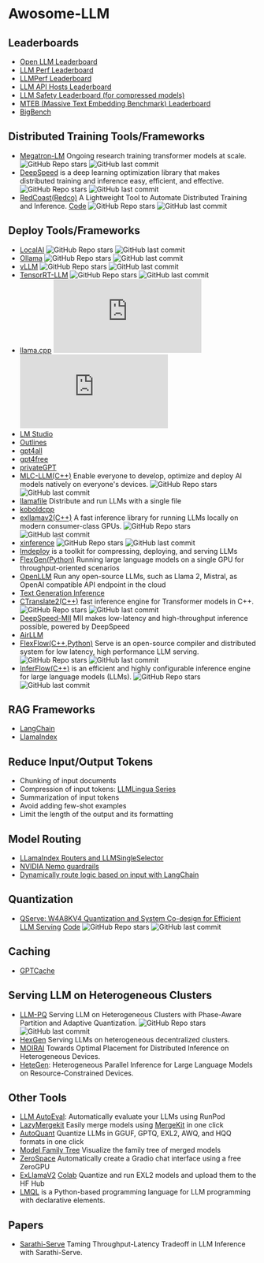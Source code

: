 # Awosome-LLM
## Leaderboards
- [Open LLM Leaderboard](https://huggingface.co/spaces/HuggingFaceH4/open_llm_leaderboard)
- [LLM Perf Leaderboard](https://huggingface.co/spaces/optimum/llm-perf-leaderboard)
- [LLMPerf Leaderboard](https://github.com/ray-project/llmperf-leaderboard)
- [LLM API Hosts Leaderboard](https://artificialanalysis.ai/leaderboards/hosts)
- [LLM Safety Leaderboard (for compressed models)](https://huggingface.co/spaces/AI-Secure/llm-trustworthy-leaderboard)
- [MTEB (Massive Text Embedding Benchmark) Leaderboard](https://huggingface.co/spaces/mteb/leaderboard)
- [BigBench](https://github.com/google/BIG-bench)

## Distributed Training Tools/Frameworks
- [Megatron-LM](https://github.com/NVIDIA/Megatron-LM) Ongoing research training transformer models at scale.  ![GitHub Repo stars](https://img.shields.io/github/stars/NVIDIA/Megatron-LM) ![GitHub last commit](https://img.shields.io/github/last-commit/NVIDIA/Megatron-LM)
- [DeepSpeed](https://github.com/microsoft/DeepSpeed) is a deep learning optimization library that makes distributed training and inference easy, efficient, and effective.  ![GitHub Repo stars](https://img.shields.io/github/stars/microsoft/DeepSpeed) ![GitHub last commit](https://img.shields.io/github/last-commit/microsoft/DeepSpeed)
- [RedCoast(Redco)](https://arxiv.org/pdf/2310.16355) A Lightweight Tool to Automate Distributed Training and Inference. [Code](https://github.com/tanyuqian/redco)  ![GitHub Repo stars](https://img.shields.io/github/stars/tanyuqian/redco) ![GitHub last commit](https://img.shields.io/github/last-commit/tanyuqian/redco)

## Deploy Tools/Frameworks
- [LocalAI](https://github.com/mudler/LocalAI) ![GitHub Repo stars](https://img.shields.io/github/stars/mudler/LocalAI) ![GitHub last commit](https://img.shields.io/github/last-commit/mudler/LocalAI)
- [Ollama](https://github.com/ollama/ollama) ![GitHub Repo stars](https://img.shields.io/github/stars/ollama/ollama) ![GitHub last commit](https://img.shields.io/github/last-commit/ollama/ollama)
- [vLLM](https://github.com/vllm-project/vllm) ![GitHub Repo stars](https://img.shields.io/github/stars/vllm-project/vllm) ![GitHub last commit](https://img.shields.io/github/last-commit/vllm-project/vllm)
- [TensorRT-LLM](https://github.com/NVIDIA/TensorRT-LLM) ![GitHub Repo stars](https://img.shields.io/github/stars/NVIDIA/TensorRT-LLM) ![GitHub last commit](https://img.shields.io/github/last-commit/NVIDIA/TensorRT-LLM)
- [llama.cpp](https://github.com/ggerganov/llama.cpp) ![GitHub Repo stars](https://img.shields.io/github/stars/ggerganov/llama.cpp) ![GitHub last commit](https://img.shields.io/github/last-commit/ggerganov/llama.cpp)
- [LM Studio](https://github.com/lmstudio-ai) 
- [Outlines](https://github.com/outlines-dev/outlines)
- [gpt4all](https://github.com/nomic-ai/gpt4all)
- [gpt4free](https://github.com/xtekky/gpt4free)
- [privateGPT](https://github.com/imartinez/privateGPT)
- [MLC-LLM(C++)](https://github.com/mlc-ai/mlc-llm) Enable everyone to develop, optimize and deploy AI models natively on everyone's devices. ![GitHub Repo stars](https://img.shields.io/github/stars/mlc-ai/mlc-llm) ![GitHub last commit](https://img.shields.io/github/last-commit/mlc-ai/mlc-llm)
- [llamafile](https://github.com/Mozilla-Ocho/llamafile) Distribute and run LLMs with a single file
- [koboldcpp](https://github.com/LostRuins/koboldcpp)
- [exllamav2(C++)](https://github.com/turboderp/exllamav2) A fast inference library for running LLMs locally on modern consumer-class GPUs. ![GitHub Repo stars](https://img.shields.io/github/stars/turboderp/exllamav2) ![GitHub last commit](https://img.shields.io/github/last-commit/turboderp/exllamav2)
- [xinference](https://github.com/xorbitsai/inference) ![GitHub Repo stars](https://img.shields.io/github/stars/xorbitsai/inference) ![GitHub last commit](https://img.shields.io/github/last-commit/xorbitsai/inference)
- [lmdeploy](https://github.com/InternLM/lmdeploy) is a toolkit for compressing, deploying, and serving LLMs
- [FlexGen(Python)](https://github.com/FMInference/FlexGen) Running large language models on a single GPU for throughput-oriented scenarios
- [OpenLLM](https://github.com/bentoml/OpenLLM) Run any open-source LLMs, such as Llama 2, Mistral, as OpenAI compatible API endpoint in the cloud
- [Text Generation Inference](https://github.com/huggingface/text-generation-inference)
- [CTranslate2(C++)](https://github.com/OpenNMT/CTranslate2) fast inference engine for Transformer models in C++. ![GitHub Repo stars](https://img.shields.io/github/stars/OpenNMT/CTranslate2) ![GitHub last commit](https://img.shields.io/github/last-commit/OpenNMT/CTranslate2)
- [DeepSpeed-MII](https://github.com/microsoft/DeepSpeed-MII) MII makes low-latency and high-throughput inference possible, powered by DeepSpeed
- [AirLLM](https://github.com/lyogavin/Anima/tree/main/air_llm)
- [FlexFlow(C++,Python)](https://github.com/flexflow/FlexFlow) Serve is an open-source compiler and distributed system for low latency, high performance LLM serving. ![GitHub Repo stars](https://img.shields.io/github/stars/flexflow/FlexFlow) ![GitHub last commit](https://img.shields.io/github/last-commit/flexflow/FlexFlow)
- [InferFlow(C++)](https://github.com/inferflow/inferflow) is an efficient and highly configurable inference engine for large language models (LLMs). ![GitHub Repo stars](https://img.shields.io/github/stars/inferflow/inferflow) ![GitHub last commit](https://img.shields.io/github/last-commit/inferflow/inferflow)


## RAG Frameworks
- [LangChain](https://github.com/langchain-ai/langchain)
- [LlamaIndex](https://github.com/run-llama/llama_index)

## Reduce Input/Output Tokens
- Chunking of input documents
- Compression of input tokens: [LLMLingua Series](https://llmlingua.com/)
- Summarization of input tokens
- Avoid adding few-shot examples
- Limit the length of the output and its formatting

## Model Routing
- [LLamaIndex Routers and LLMSingleSelector](https://docs.llamaindex.ai/en/latest/module_guides/querying/router/#using-selector-as-a-standalone-module)
- [NVIDIA Nemo guardrails](https://github.com/NVIDIA/NeMo-Guardrails)
- [Dynamically route logic based on input with LangChain](https://python.langchain.com/docs/expression_language/how_to/routing)

## Quantization
- [QServe: W4A8KV4 Quantization and System Co-design for Efficient LLM Serving](https://arxiv.org/pdf/2405.04532) [Code](https://github.com/mit-han-lab/qserve) ![GitHub Repo stars](https://img.shields.io/github/stars/mit-han-lab/qserve) ![GitHub last commit](https://img.shields.io/github/last-commit/mit-han-lab/qserve)

## Caching
- [GPTCache](https://github.com/zilliztech/GPTCache)
  
## Serving LLM on Heterogeneous Clusters
- [LLM-PQ](https://github.com/tonyzhao-jt/LLM-PQ) Serving LLM on Heterogeneous Clusters with Phase-Aware Partition and Adaptive Quantization.  ![GitHub Repo stars](https://img.shields.io/github/stars/tonyzhao-jt/LLM-PQ) ![GitHub last commit](https://img.shields.io/github/last-commit/tonyzhao-jt/LLM-PQ)
- [HexGen](https://github.com/zhenyutiancandy/HexGen) Serving LLMs on heterogeneous decentralized clusters.
- [MOIRAI](https://github.com/moirai-placement/moirai) Towards Optimal Placement for Distributed Inference on Heterogeneous Devices.
- [HeteGen](https://arxiv.org/pdf/2403.01164): Heterogeneous Parallel Inference for Large Language Models on Resource-Constrained Devices.

## Other Tools
- [LLM AutoEval](https://github.com/mlabonne/llm-autoeval): Automatically evaluate your LLMs using RunPod
- [LazyMergekit](https://colab.research.google.com/drive/1obulZ1ROXHjYLn6PPZJwRR6GzgQogxxb?usp=sharing) Easily merge models using [MergeKit](https://github.com/arcee-ai/mergekit) in one click
- [AutoQuant](https://colab.research.google.com/drive/1b6nqC7UZVt8bx4MksX7s656GXPM-eWw4?usp=sharing)    Quantize LLMs in GGUF, GPTQ, EXL2, AWQ, and HQQ formats in one click
- [Model Family Tree](https://colab.research.google.com/drive/1s2eQlolcI1VGgDhqWIANfkfKvcKrMyNr?usp=sharing)    Visualize the family tree of merged models
- [ZeroSpace](https://colab.research.google.com/drive/1LcVUW5wsJTO2NGmozjji5CkC--646LgC)    Automatically create a Gradio chat interface using a free ZeroGPU
- [ExLlamaV2](https://github.com/turboderp/exllamav2) [Colab](https://colab.research.google.com/drive/1yrq4XBlxiA0fALtMoT2dwiACVc77PHou?usp=sharing) Quantize and run EXL2 models and upload them to the HF Hub
- [LMQL](https://lmql.ai/docs/language/overview.html) is a Python-based programming language for LLM programming with declarative elements.

## Papers
- [Sarathi-Serve](https://arxiv.org/pdf/2403.02310) Taming Throughput-Latency Tradeoff in LLM Inference with Sarathi-Serve.
